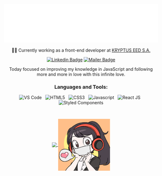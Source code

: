 <div align="center">

  <img src="hello.svg" />
  
:woman_technologist: Currently working as a front-end developer at [KRYPTUS EED S.A.](https://www.linkedin.com/company/kryptus/)

[![Linkedin Badge](https://img.shields.io/badge/-Mariana%20Viana-2E2D2E?style=for-the-badge&labelColor=000000&logo=linkedin&logoColor=3caceb&link=https://www.linkedin.com/in/marianaviana/)](https://www.linkedin.com/in/marianaviana/) 
[![Mailer Badge](https://img.shields.io/badge/-contato@mariviana.com.br-2E2D2E?style=for-the-badge&labelColor=000000&logo=Minutemailer&logoColor=3caceb&link=mailto:contato@mariviana.com.br)](mailto:contato@mariviana.com.br)



  Today focused on improving my knowledge in JavaScript and following more and more in love with this infinite love.
  

### Languages and Tools:
  

![VS Code](https://img.shields.io/badge/-VS%20Code-151515?style=flat-square&labelColor=000000&logo=visual-studio-code&logoColor=3caceb)
&nbsp;
![HTML5](https://img.shields.io/badge/-HTML5-151515?style=flat-square&labelColor=000000&logo=HTML5&logoColor=3caceb)
&nbsp;
![CSS3](https://img.shields.io/badge/-CSS3-151515?style=flat-square&labelColor=000000&logo=css3&logoColor=3caceb)
&nbsp;
![Javascript](https://img.shields.io/badge/-JavaScript-151515?style=flat-square&labelColor=000000&logo=javascript&logoColor=3caceb)
&nbsp;
![React JS](https://img.shields.io/badge/-React-151515?style=flat-square&labelColor=000000&logo=react&logoColor=3caceb)
&nbsp;
![Styled Components](https://img.shields.io/badge/-Styled%20Components-151515?style=flat-square&labelColor=000000&logo=styled-components&logoColor=3caceb)

<br />

<p>
  <a href="https://github.com/anuraghazra/github-readme-stats">
  <img align="center" src="https://github-readme-stats.vercel.app/api?username=marianaviana&show_icons=true&count_private=true&theme=tokyonight&hide=issues&title_color=3caceb&text_color=FFFFFF&icon_color=3caceb" />
    <img align="center" src="mari.gif" height="170px"/>
  </a>
  
</p>

</div>
<!--> 
